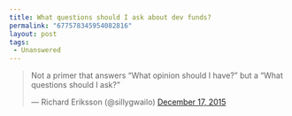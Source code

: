 ```yaml
---
title: What questions should I ask about dev funds?
permalink: "677578345954082816"
layout: post
tags:
 - Unanswered
---
```


<blockquote class="twitter-tweet" lang="en"><p lang="en" dir="ltr">Not a primer that answers “What opinion should I have?” but a “What questions should I ask?”</p>&mdash; Richard Eriksson (@sillygwailo) <a href="https://twitter.com/sillygwailo/status/677578345954082816">December 17, 2015</a></blockquote> <script async src="//platform.twitter.com/widgets.js" charset="utf-8"></script>